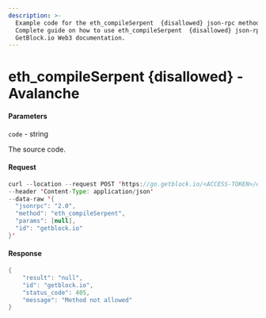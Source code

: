 ```yaml
---
description: >-
  Example code for the eth_compileSerpent  {disallowed} json-rpc method.
  Сomplete guide on how to use eth_compileSerpent  {disallowed} json-rpc in
  GetBlock.io Web3 documentation.
---
```


# eth\_compileSerpent {disallowed} - Avalanche

#### Parameters

`code` - string

The source code.

#### Request

```java
curl --location --request POST 'https://go.getblock.io/<ACCESS-TOKEN>/ext/bc/C/rpc' \ 
--header 'Content-Type: application/json' 
--data-raw '{
  "jsonrpc": "2.0",
  "method": "eth_compileSerpent",
  "params": [null],
  "id": "getblock.io"
}'
```

#### Response

```java
{
    "result": "null",
    "id": "getblock.io",
    "status_code": 405,
    "message": "Method not allowed"
}
```
